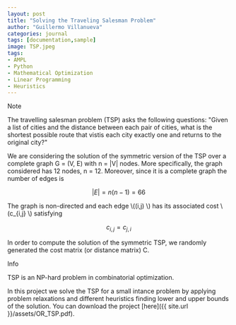 ```yaml
---
layout: post
title: "Solving the Traveling Salesman Problem"
author: "Guillermo Villanueva"
categories: journal
tags: [documentation,sample]
image: TSP.jpeg
tags:
- AMPL
- Python
- Mathematical Optimization
- Linear Programming
- Heuristics
---
```


<div class="highlight-note"><i class="fa fa-info-circle" aria-hidden="true"></i><span>Note</span></div>
<div class="highlights-note"> 
<p>The travelling salesman problem (TSP) asks the following questions: "Given a list of cities and the distance between each pair of cities, what is the shortest possible route that vistis each city exactly one and returns to the original city?"</p>
</div>

We are considering the solution of the symmetric version of the TSP over a complete graph G = (V, E) with n = \|V\| nodes. More specifically, the graph considered has 12 nodes, n = 12. Moreover, since it is a complete graph the number of edges is

$$ |E|= n(n−1) = 66 $$

The graph is non-directed and each edge \\((i,j) \\) has its associated cost \\(c_{i,j} \\) satisfying

$$c_{i,j} = c_{j,i}$$

In order to compute the solution of the symmetric TSP, we randomly generated the cost matrix (or distance matrix) C.

<div class="highlight-add"><i class="fa fa-plus" aria-hidden="true"></i><span>Info</span></div>
<div class="highlights-add"> 
<p>TSP is an NP-hard problem in combinatorial optimization.</p>
</div>

In this project we solve the TSP for a small intance problem by applying problem relaxations and different heuristics finding lower and upper bounds of the solution. You can download the project [here]({{ site.url }}/assets/OR_TSP.pdf).


<script src="https://giscus.app/client.js"
        data-repo="guillermovillanuevabenito/guillermovillanuevabenito.github.io"
        data-repo-id="R_kgDOH4qYSg"
        data-category="General"
        data-category-id="DIC_kwDOH4qYSs4CSOxo"
        data-mapping="pathname"
        data-strict="0"
        data-reactions-enabled="1"
        data-emit-metadata="0"
        data-input-position="bottom"
        data-theme="light"
        data-lang="en"
        crossorigin="anonymous"
        async>
</script>